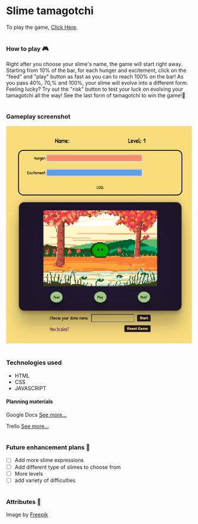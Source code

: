 # Slime tamagotchi

To play the game, [Click Here](https://yongpark-tamagotchi.netlify.app/).

#

### How to play 🎮

Right after you choose your slime's name, the game will start right away. Starting from 10% of the bar, for each hunger and excitement, click on the "feed" and "play" button as fast as you can to reach 100% on the bar! As you pass 40%, 70,% and 100%, your slime will evolve into a different form. Feeling lucky? Try out the "risk" button to test your luck on evolving your tamagotchi all the way! See the last form of tamagotchi to win the game!🎊

#

### Gameplay screenshot

<center><img src="/assets/readMeScreenshot/1.png" alt="Alt text" title="Optional title"></center>

#

### Technologies used

- HTML
- CSS
- JAVASCRIPT

#### Planning materials

Google Docs [See more...](https://docs.google.com/document/d/11KhA40XKTPMAzqeJZODn71cWkwgKWzCSHVt52X2zG2c/edit)

Trello [See more...](https://trello.com/invite/b/z3Qx2dVM/ATTI9deb228fc830506304e092dc41b7b1681482A1EA/tamagotchi)

#

### Future enhancement plans 🧊

- [ ] Add more slime expressions
- [ ] Add different type of slimes to choose from
- [ ] More levels
- [ ] add variety of difficulties

#

### Attributes 🤩

Image by <a href="https://www.freepik.com/free-vector/pixel-art-background-autumnal-landscape_31194632.htm#query=pixel%20art&position=1&from_view=keyword">Freepik</a>
